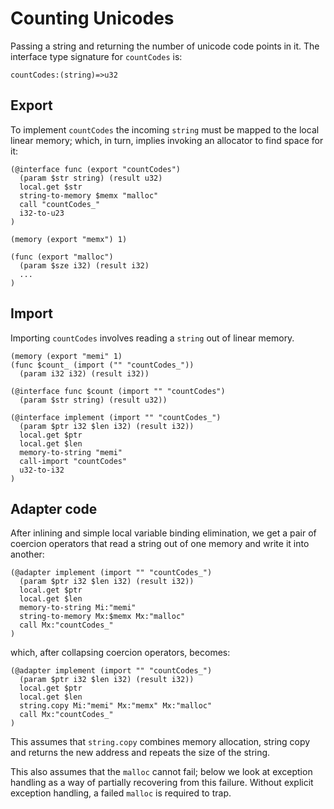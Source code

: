 # Counting Unicodes

Passing a string and returning the number of unicode code points in it. The
interface type signature for `countCodes` is:

```
countCodes:(string)=>u32
```

## Export

To implement `countCodes` the incoming `string` must be mapped to the local
linear memory; which, in turn, implies invoking an allocator to find space for
it:

```
(@interface func (export "countCodes")
  (param $str string) (result u32)
  local.get $str
  string-to-memory $memx "malloc"
  call "countCodes_"
  i32-to-u23
)

(memory (export "memx") 1)

(func (export "malloc")
  (param $sze i32) (result i32)
  ...
)
```

## Import

Importing `countCodes` involves reading a `string` out of linear memory.

```
(memory (export "memi" 1)
(func $count_ (import ("" "countCodes_"))
  (param i32 i32) (result i32))

(@interface func $count (import "" "countCodes")
  (param $str string) (result u32))
  
(@interface implement (import "" "countCodes_")
  (param $ptr i32 $len i32) (result i32))
  local.get $ptr
  local.get $len
  memory-to-string "memi"
  call-import "countCodes"
  u32-to-i32
)
```

## Adapter code

After inlining and simple local variable binding elimination, we get a pair of
coercion operators that read a string out of one memory and write it into
another:

```
(@adapter implement (import "" "countCodes_")
  (param $ptr i32 $len i32) (result i32))
  local.get $ptr
  local.get $len
  memory-to-string Mi:"memi"
  string-to-memory Mx:$memx Mx:"malloc"
  call Mx:"countCodes_"
)
```
which, after collapsing coercion operators, becomes:
```
(@adapter implement (import "" "countCodes_")
  (param $ptr i32 $len i32) (result i32))
  local.get $ptr
  local.get $len
  string.copy Mi:"memi" Mx:"memx" Mx:"malloc"
  call Mx:"countCodes_"
)
```

This assumes that `string.copy` combines memory allocation, string copy and
returns the new address and repeats the size of the string.

This also assumes that the `malloc` cannot fail; below we look at exception
handling as a way of partially recovering from this failure. Without explicit
exception handling, a failed `malloc` is required to trap.
